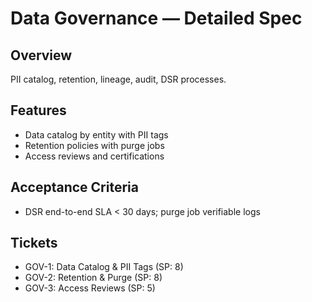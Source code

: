 # Data Governance — Detailed Spec

## Overview
PII catalog, retention, lineage, audit, DSR processes.

## Features
- Data catalog by entity with PII tags
- Retention policies with purge jobs
- Access reviews and certifications

## Acceptance Criteria
- DSR end-to-end SLA < 30 days; purge job verifiable logs

## Tickets
- GOV-1: Data Catalog & PII Tags (SP: 8)
- GOV-2: Retention & Purge (SP: 8)
- GOV-3: Access Reviews (SP: 5)
